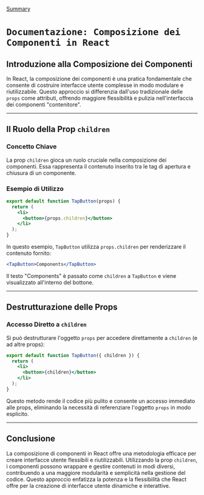 [Summary](../Summary.md)

# `Documentazione: Composizione dei Componenti in React`

## Introduzione alla Composizione dei Componenti

In React, la composizione dei componenti è una pratica fondamentale che consente di costruire interfacce utente complesse in modo modulare e riutilizzabile. Questo approccio si differenzia dall'uso tradizionale delle `props` come attributi, offrendo maggiore flessibilità e pulizia nell'interfaccia dei componenti "contenitore".

---

## Il Ruolo della Prop `children`

### Concetto Chiave

La prop `children` gioca un ruolo cruciale nella composizione dei componenti. Essa rappresenta il contenuto inserito tra le tag di apertura e chiusura di un componente.

### Esempio di Utilizzo

```jsx
export default function TapButton(props) {
  return (
    <li>
      <button>{props.children}</button>
    </li>
  );
}
```

In questo esempio, `TapButton` utilizza `props.children` per renderizzare il contenuto fornito:

```jsx
<TapButton>Components</TapButton>
```

Il testo "Components" è passato come `children` a `TapButton` e viene visualizzato all'interno del bottone.

---

## Destrutturazione delle Props

### Accesso Diretto a `children`

Si può destrutturare l'oggetto `props` per accedere direttamente a `children` (e ad altre props):

```jsx
export default function TapButton({ children }) {
  return (
    <li>
      <button>{children}</button>
    </li>
  );
}
```

Questo metodo rende il codice più pulito e consente un accesso immediato alle props, eliminando la necessità di referenziare l'oggetto `props` in modo esplicito.

---

## Conclusione

La composizione di componenti in React offre una metodologia efficace per creare interfacce utente flessibili e riutilizzabili. Utilizzando la prop `children`, i componenti possono wrappare e gestire contenuti in modi diversi, contribuendo a una maggiore modularità e semplicità nella gestione del codice. Questo approccio enfatizza la potenza e la flessibilità che React offre per la creazione di interfacce utente dinamiche e interattive.
